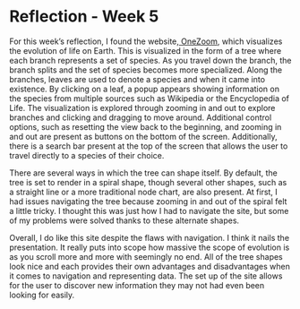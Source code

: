 # Reflection - Week 5

For this week’s reflection, I found the website,[ OneZoom](https://www.onezoom.org/life.html), which visualizes the evolution of life on Earth. This is visualized in the form of a tree where each branch represents a set of species. As you travel down the branch, the branch splits and the set of species becomes more specialized. Along the branches, leaves are used to denote a species and when it came into existence. By clicking on a leaf, a popup appears showing information on the species from multiple sources such as Wikipedia or the Encyclopedia of Life. The visualization is explored through zooming in and out to explore branches and clicking and dragging to move around. Additional control options, such as resetting the view back to the beginning, and zooming in and out are present as buttons on the bottom of the screen. Additionally, there is a search bar present at the top of the screen that allows the user to travel directly to a species of their choice. 

There are several ways in which the tree can shape itself. By default, the tree is set to render in a spiral shape, though several other shapes, such as a straight line or a more traditional node chart, are also present. At first, I had issues navigating the tree because zooming in and out of the spiral felt a little tricky. I thought this was just how I had to navigate the site, but some of my problems were solved thanks to these alternate shapes.

Overall, I do like this site despite the flaws with navigation. I think it nails the presentation. It really puts into scope how massive the scope of evolution is as you scroll more and more with seemingly no end. All of the tree shapes look nice and each provides their own advantages and disadvantages when it comes to navigation and representing data. The set up of the site allows for the user to discover new information they may not had even been looking for easily.